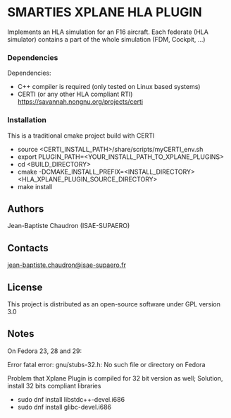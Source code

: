 # SMARTIES XPLANE HLA PLUGIN

Implements an HLA simulation for an F16 aircraft.
Each federate (HLA simulator) contains a part of the whole simulation (FDM, Cockpit, ...)

### Dependencies

Dependencies:
- C++ compiler is required (only tested on Linux based systems)
- CERTI (or any other HLA compliant RTI) https://savannah.nongnu.org/projects/certi

### Installation

This is a traditional cmake project build with CERTI

- source <CERTI_INSTALL_PATH>/share/scripts/myCERTI_env.sh
- export PLUGIN_PATH=<YOUR_INSTALL_PATH_TO_XPLANE_PLUGINS>
- cd <BUILD_DIRECTORY>
- cmake -DCMAKE_INSTALL_PREFIX=<INSTALL_DIRECTORY> <HLA_XPLANE_PLUGIN_SOURCE_DIRECTORY>
- make install

## Authors

Jean-Baptiste Chaudron (ISAE-SUPAERO)

## Contacts

jean-baptiste.chaudron@isae-supaero.fr

## License

This project is distributed as an open-source software under GPL version 3.0


## Notes

On Fedora 23, 28 and 29:

Error fatal error: gnu/stubs-32.h: No such file or directory on Fedora

Problem that Xplane Plugin is compiled for 32 bit version as well;
Solution, install 32 bits compliant libraries  
- sudo dnf install libstdc++-devel.i686
- sudo dnf install  glibc-devel.i686





